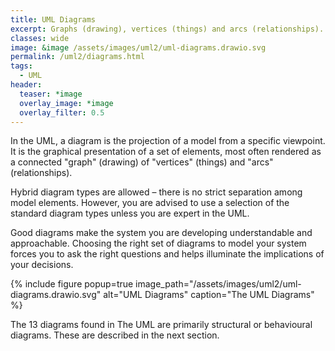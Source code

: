 ```yaml
---
title: UML Diagrams
excerpt: Graphs (drawing), vertices (things) and arcs (relationships).
classes: wide
image: &image /assets/images/uml2/uml-diagrams.drawio.svg
permalink: /uml2/diagrams.html
tags:
  - UML
header:
  teaser: *image
  overlay_image: *image
  overlay_filter: 0.5
---
```

In the UML, a diagram is the projection of a model from a specific viewpoint. It is the graphical presentation of a set of elements, most often rendered as a connected "graph" (drawing) of "vertices" (things) and "arcs" (relationships).

Hybrid diagram types are allowed – there is no strict separation among model elements. However, you are advised to use a selection of the standard diagram types unless you are expert in the UML.

Good diagrams make the system you are developing understandable and approachable. Choosing the right set of diagrams to model your system forces you to ask the right questions and helps illuminate the implications of your decisions.

{% include figure popup=true image_path="/assets/images/uml2/uml-diagrams.drawio.svg" alt="UML Diagrams" caption="The UML Diagrams" %}

The 13 diagrams found in The UML are primarily structural or behavioural diagrams. These are described in the next section.